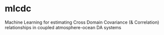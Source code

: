 # mlcdc
Machine Learning for estimating Cross Domain Covariance (&amp; Correlation) relationships in coupled atmosphere-ocean DA systems 
